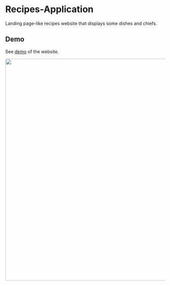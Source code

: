 # Recipes-Application
Landing page-like recipes website that displays some dishes and chiefs.
## Demo
See [demo](https://vigilant-hugle-b27b74.netlify.app) of the website.

<img src="https://user-images.githubusercontent.com/76739275/154371628-38de3570-3d2f-4315-9ea4-86289c2d09f0.png" width=700px></img>

